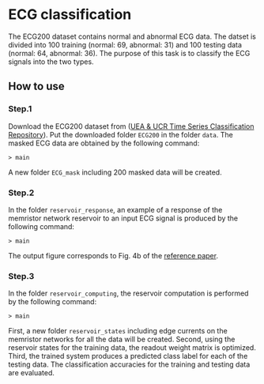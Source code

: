 # ECG classification
The ECG200 dataset contains normal and abnormal ECG data. 
The datset is divided into 100 training (normal: 69, abnormal: 31) and 100 testing data (normal: 64, abnormal: 36). 
The purpose of this task is to classify the ECG signals into the two types.

  ## How to use
  ### Step.1
  Download the ECG200 dataset from ([UEA & UCR Time Series Classification Repository](https://timeseriesclassification.com/description.php?Dataset=ECG200)). 
  Put the downloaded folder ```ECG200``` in the folder  ```data```. 
  The masked ECG data are obtained by the following command:
  ```
  > main
  ```
  
  A new folder ```ECG_mask``` including 200 masked data will be created.
  
  ### Step.2
  In the folder ```reservoir_response```, an example of a response of the memristor network reservoir to an input ECG signal is produced by the following command:
  ```
  > main
  ```
  
  The output figure corresponds to Fig. 4b of the [reference paper](https://www.nature.com/articles/s41598-022-13687-z).
  
  
  ### Step.3 
  In the folder ```reservoir_computing```, the reservoir computation is performed by the following command:
  ```
  > main
  ```
  
  First, a new folder ```reservoir_states``` including edge currents on the memristor networks for all the data will be created.
  Second, using the reservoir states for the training data, the readout weight matrix is optimized.
  Third, the trained system produces a predicted class label for each of the testing data.
  The classification accuracies for the training and testing data are evaluated.
